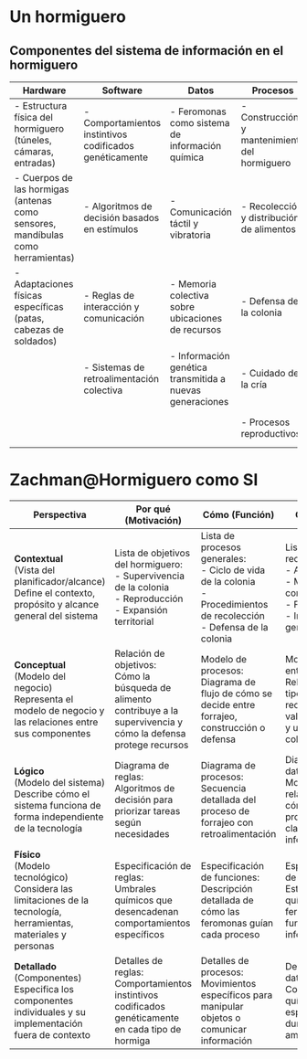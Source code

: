 # Un hormiguero

## Componentes del sistema de información en el hormiguero

|Hardware|Software|Datos|Procesos|Usuarios
|-|-|-|-|-|
|- Estructura física del hormiguero (túneles, cámaras, entradas)|- Comportamientos instintivos codificados genéticamente|- Feromonas como sistema de información química|- Construcción y mantenimiento del hormiguero|- Hormigas reina: administradoras del sistema genético
|- Cuerpos de las hormigas (antenas como sensores, mandíbulas como herramientas)|- Algoritmos de decisión basados en estímulos|- Comunicación táctil y vibratoria|- Recolección y distribución de alimentos|- Hormigas obreras: ejecutoras de procesos múltiples
|- Adaptaciones físicas específicas (patas, cabezas de soldados)|- Reglas de interacción y comunicación|- Memoria colectiva sobre ubicaciones de recursos|- Defensa de la colonia|- Hormigas soldado: especialistas en seguridad
||- Sistemas de retroalimentación colectiva|- Información genética transmitida a nuevas generaciones|- Cuidado de la cría|- Hormigas macho: especialistas en reproducción
||||- Procesos reproductivos|- Larvas: usuarios en desarrollo/formación

# Zachman@Hormiguero como SI

| **Perspectiva** | **Por qué** (Motivación) | **Cómo** (Función) | **Qué** (Datos) | **Quién** (Personas) | **Dónde** (Redes) | **Cuándo** (Tiempo) |
|---|---|---|---|---|---|---|
| **Contextual** <br> (Vista del planificador/alcance) <br> Define el contexto, propósito y alcance general del sistema | Lista de objetivos del hormiguero: <br> - Supervivencia de la colonia <br> - Reproducción <br> - Expansión territorial | Lista de procesos generales: <br> - Ciclo de vida de la colonia <br> - Procedimientos de recolección <br> - Defensa de la colonia | Lista de recursos: <br> - Alimentos <br> - Materiales de construcción <br> - Feromonas <br> - Información genética | Lista de roles: <br> - Reina <br> - Obreras <br> - Soldados <br> - Zánganos | Lista de ubicaciones: <br> - Cámara real <br> - Depósitos de alimentos <br> - Guarderías <br> - Túneles exteriores | Lista de eventos: <br> - Ciclos estacionales <br> - Vuelo nupcial <br> - Invasiones <br> - Migración |
| **Conceptual** <br> (Modelo del negocio) <br> Representa el modelo de negocio y las relaciones entre sus componentes | Relación de objetivos: <br> Cómo la búsqueda de alimento contribuye a la supervivencia y cómo la defensa protege recursos | Modelo de procesos: <br> Diagrama de flujo de cómo se decide entre forrajeo, construcción o defensa | Modelo de entidades: <br> Relaciones entre tipos de recursos, su valor nutricional y uso en la colonia | Modelo de organización: <br> Jerarquía entre castas y sistema de división del trabajo | Modelo de ubicaciones: <br> Planificación y diseño del hormiguero, patrones de distribución | Modelo de eventos: <br> Ciclos de actividad diurna/nocturna y ciclos reproductivos |
| **Lógico** <br> (Modelo del sistema) <br> Describe cómo el sistema funciona de forma independiente de la tecnología | Diagrama de reglas: <br> Algoritmos de decisión para priorizar tareas según necesidades | Diagrama de procesos: <br> Secuencia detallada del proceso de forrajeo con retroalimentación | Diagrama de datos: <br> Modelo entidad-relación de cómo se procesa y clasifica la información | Diagrama de roles: <br> Interacciones entre castas y mecanismos de comunicación | Diagrama de red: <br> Topología de túneles y cámaras, rutas de comunicación | Diagrama de eventos: <br> Cronograma de actividades y respuestas a eventos externos |
| **Físico** <br> (Modelo tecnológico) <br> Considera las limitaciones de la tecnología, herramientas, materiales y personas | Especificación de reglas: <br> Umbrales químicos que desencadenan comportamientos específicos | Especificación de funciones: <br> Descripción detallada de cómo las feromonas guían cada proceso | Especificación de datos: <br> Estructura química de las feromonas y su función informativa | Especificación de roles: <br> Características anatómicas que definen cada casta | Especificación de red: <br> Estructura física de los túneles, dimensiones y materiales | Especificación temporal: <br> Temporizadores biológicos internos que regulan actividades |
| **Detallado** <br> (Componentes) <br> Especifica los componentes individuales y su implementación fuera de contexto | Detalles de reglas: <br> Comportamientos instintivos codificados genéticamente en cada tipo de hormiga | Detalles de procesos: <br> Movimientos específicos para manipular objetos o comunicar información | Detalles de datos: <br> Concentraciones químicas específicas y su duración en el ambiente | Detalles de roles: <br> Programación genética y epigenética de cada casta | Detalles de ubicaciones: <br> Microclima y condiciones físicas de cada área del hormiguero | Detalles temporales: <br> Duración de cada fase del desarrollo desde huevo hasta adulto |
